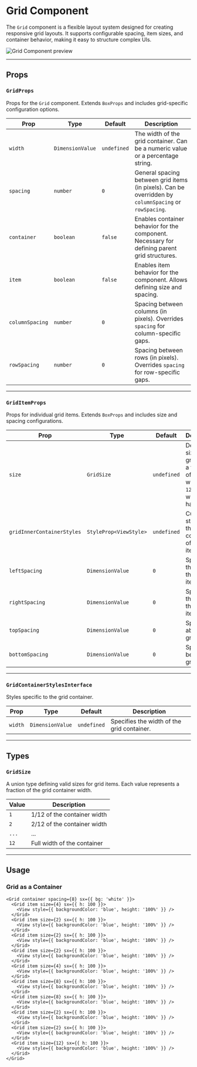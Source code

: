 # Grid Component

The `Grid` component is a flexible layout system designed for creating responsive grid layouts. It supports configurable spacing, item sizes, and container behavior, making it easy to structure complex UIs.

![Grid Component preview](https://lh3.googleusercontent.com/d/1B-jS39K198QdsPSjFPy9_C3zYhKMt6-X=s900?authuser=1)

---

## Props

### `GridProps`

Props for the `Grid` component. Extends `BoxProps` and includes grid-specific configuration options.

| Prop            | Type             | Default     | Description                                                                                           |
| --------------- | ---------------- | ----------- | ----------------------------------------------------------------------------------------------------- |
| `width`         | `DimensionValue` | `undefined` | The width of the grid container. Can be a numeric value or a percentage string.                       |
| `spacing`       | `number`         | `0`         | General spacing between grid items (in pixels). Can be overridden by `columnSpacing` or `rowSpacing`. |
| `container`     | `boolean`        | `false`     | Enables container behavior for the component. Necessary for defining parent grid structures.          |
| `item`          | `boolean`        | `false`     | Enables item behavior for the component. Allows defining size and spacing.                            |
| `columnSpacing` | `number`         | `0`         | Spacing between columns (in pixels). Overrides `spacing` for column-specific gaps.                    |
| `rowSpacing`    | `number`         | `0`         | Spacing between rows (in pixels). Overrides `spacing` for row-specific gaps.                          |

---

### `GridItemProps`

Props for individual grid items. Extends `BoxProps` and includes size and spacing configurations.

| Prop                       | Type                   | Default     | Description                                                                                                         |
| -------------------------- | ---------------------- | ----------- | ------------------------------------------------------------------------------------------------------------------- |
| `size`                     | `GridSize`             | `undefined` | Defines the size of the grid item as a fraction of the total width (e.g., `12` for full width, `6` for half width). |
| `gridInnerContainerStyles` | `StyleProp<ViewStyle>` | `undefined` | Custom styles for the inner container of the grid item.                                                             |
| `leftSpacing`              | `DimensionValue`       | `0`         | Spacing to the left of the grid item.                                                                               |
| `rightSpacing`             | `DimensionValue`       | `0`         | Spacing to the right of the grid item.                                                                              |
| `topSpacing`               | `DimensionValue`       | `0`         | Spacing above the grid item.                                                                                        |
| `bottomSpacing`            | `DimensionValue`       | `0`         | Spacing below the grid item.                                                                                        |

---

### `GridContainerStylesInterface`

Styles specific to the grid container.

| Prop    | Type             | Default     | Description                                |
| ------- | ---------------- | ----------- | ------------------------------------------ |
| `width` | `DimensionValue` | `undefined` | Specifies the width of the grid container. |

---

## Types

### `GridSize`

A union type defining valid sizes for grid items. Each value represents a fraction of the grid container width.

| Value | Description                 |
| ----- | --------------------------- |
| `1`   | 1/12 of the container width |
| `2`   | 2/12 of the container width |
| `...` | ...                         |
| `12`  | Full width of the container |

---

## Usage

### Grid as a Container

```tsx
<Grid container spacing={8} sx={{ bg: 'white' }}>
  <Grid item size={4} sx={{ h: 100 }}>
    <View style={{ backgroundColor: 'blue', height: '100%' }} />
  </Grid>
  <Grid item size={2} sx={{ h: 100 }}>
    <View style={{ backgroundColor: 'blue', height: '100%' }} />
  </Grid>
  <Grid item size={2} sx={{ h: 100 }}>
    <View style={{ backgroundColor: 'blue', height: '100%' }} />
  </Grid>
  <Grid item size={2} sx={{ h: 100 }}>
    <View style={{ backgroundColor: 'blue', height: '100%' }} />
  </Grid>
  <Grid item size={4} sx={{ h: 100 }}>
    <View style={{ backgroundColor: 'blue', height: '100%' }} />
  </Grid>
  <Grid item size={8} sx={{ h: 100 }}>
    <View style={{ backgroundColor: 'blue', height: '100%' }} />
  </Grid>
  <Grid item size={8} sx={{ h: 100 }}>
    <View style={{ backgroundColor: 'blue', height: '100%' }} />
  </Grid>
  <Grid item size={2} sx={{ h: 100 }}>
    <View style={{ backgroundColor: 'blue', height: '100%' }} />
  </Grid>
  <Grid item size={2} sx={{ h: 100 }}>
    <View style={{ backgroundColor: 'blue', height: '100%' }} />
  </Grid>
  <Grid item size={12} sx={{ h: 100 }}>
    <View style={{ backgroundColor: 'blue', height: '100%' }} />
  </Grid>
</Grid>
```
